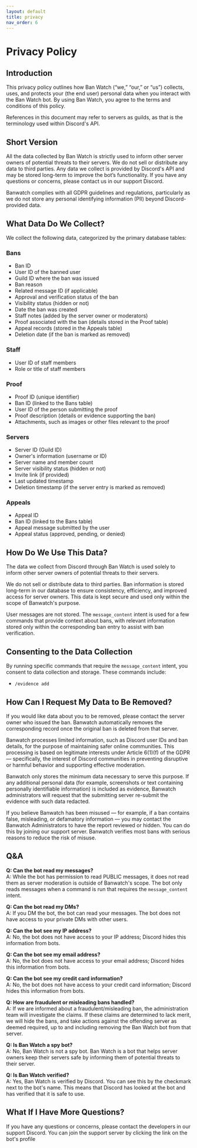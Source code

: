 ```yaml
---
layout: default
title: privacy
nav_order: 6
---
```


# Privacy Policy

## Introduction

This privacy policy outlines how Ban Watch (“we,” “our,” or “us”) collects, uses, and protects your (the end user) personal data when you interact with the Ban Watch bot. By using Ban Watch, you agree to the terms and conditions of this policy.

References in this document may refer to servers as guilds, as that is the terminology used within Discord's API.

## Short Version

All the data collected by Ban Watch is strictly used to inform other server owners of potential threats to their servers. We do not sell or distribute any data to third parties. Any data we collect is provided by Discord's API and may be stored long-term to improve the bot’s functionality. If you have any questions or concerns, please contact us in our support Discord.

Banwatch complies with all GDPR guidelines and regulations, particularly as we do not store any personal identifying information (PII) beyond Discord-provided data.

## What Data Do We Collect?

We collect the following data, categorized by the primary database tables:

### Bans

- Ban ID  
- User ID of the banned user  
- Guild ID where the ban was issued  
- Ban reason  
- Related message ID (if applicable)  
- Approval and verification status of the ban  
- Visibility status (hidden or not)  
- Date the ban was created  
- Staff notes (added by the server owner or moderators)  
- Proof associated with the ban (details stored in the Proof table)  
- Appeal records (stored in the Appeals table)  
- Deletion date (if the ban is marked as removed)  

### Staff

- User ID of staff members  
- Role or title of staff members  

### Proof

- Proof ID (unique identifier)  
- Ban ID (linked to the Bans table)  
- User ID of the person submitting the proof  
- Proof description (details or evidence supporting the ban)  
- Attachments, such as images or other files relevant to the proof  

### Servers

- Server ID (Guild ID)  
- Owner's information (username or ID)  
- Server name and member count  
- Server visibility status (hidden or not)  
- Invite link (if provided)  
- Last updated timestamp  
- Deletion timestamp (if the server entry is marked as removed)  

### Appeals

- Appeal ID  
- Ban ID (linked to the Bans table)  
- Appeal message submitted by the user  
- Appeal status (approved, pending, or denied)  

## How Do We Use This Data?

The data we collect from Discord through Ban Watch is used solely to inform other server owners of potential threats to their servers.

We do not sell or distribute data to third parties. Ban information is stored long-term in our database to ensure consistency, efficiency, and improved access for server owners. This data is kept secure and used only within the scope of Banwatch's purpose.

User messages are not stored. The `message_content` intent is used for a few commands that provide context about bans, with relevant information stored only within the corresponding ban entry to assist with ban verification.

## Consenting to the Data Collection

By running specific commands that require the `message_content` intent, you consent to data collection and storage. These commands include:

- `/evidence add`

## How Can I Request My Data to Be Removed?

If you would like data about you to be removed, please contact the server owner who issued the ban. Banwatch automatically removes the corresponding record once the original ban is deleted from that server.

Banwatch processes limited information, such as Discord user IDs and ban details, for the purpose of maintaining safer online communities. This processing is based on legitimate interests under Article 6(1)(f) of the GDPR — specifically, the interest of Discord communities in preventing disruptive or harmful behavior and supporting effective moderation.

Banwatch only stores the minimum data necessary to serve this purpose. If any additional personal data (for example, screenshots or text containing personally identifiable information) is included as evidence, Banwatch administrators will request that the submitting server re-submit the evidence with such data redacted.

If you believe Banwatch has been misused — for example, if a ban contains false, misleading, or defamatory information — you may contact the Banwatch Administrators to have the report reviewed or hidden. You can do this by joining our support server. Banwatch verifies most bans with serious reasons to reduce the risk of misuse.

## Q&A

**Q: Can the bot read my messages?**  
A: While the bot has permission to read PUBLIC messages, it does not read them as server moderation is outside of Banwatch's scope. The bot only reads messages when a command is run that requires the `message_content` intent.

**Q: Can the bot read my DMs?**  
A: If you DM the bot, the bot can read your messages. The bot does not have access to your private DMs with other users.

**Q: Can the bot see my IP address?**  
A: No, the bot does not have access to your IP address; Discord hides this information from bots.

**Q: Can the bot see my email address?**  
A: No, the bot does not have access to your email address; Discord hides this information from bots.

**Q: Can the bot see my credit card information?**  
A: No, the bot does not have access to your credit card information; Discord hides this information from bots.

**Q: How are fraudulent or misleading bans handled?**  
A: If we are informed about a fraudulent/misleading ban, the administration team will investigate the claims. If these claims are determined to lack merit, we will hide the bans, and take actions against the offending server as deemed required, up to and including removing the Ban Watch bot from that server.

**Q: Is Ban Watch a spy bot?**  
A: No, Ban Watch is not a spy bot. Ban Watch is a bot that helps server owners keep their servers safe by informing them of potential threats to their server.

**Q: Is Ban Watch verified?**  
A: Yes, Ban Watch is verified by Discord. You can see this by the checkmark next to the bot's name. This means that Discord has looked at the bot and has verified that it is safe to use.

## What If I Have More Questions?

If you have any questions or concerns, please contact the developers in our support Discord. You can join the support server by clicking the link on the bot's profile
